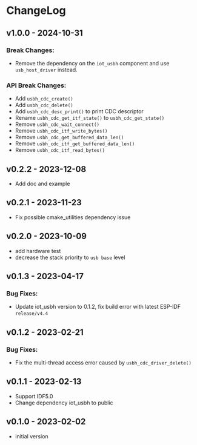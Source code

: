 # ChangeLog

## v1.0.0 - 2024-10-31

### Break Changes:

* Remove the dependency on the `iot_usbh` component and use `usb_host_driver` instead.

### API Break Changes:

* Add `usbh_cdc_create()`
* Add `usbh_cdc_delete()`
* Add `usbh_cdc_desc_print()` to print CDC descriptor
* Rename `usbh_cdc_get_itf_state()` to `usbh_cdc_get_state()`
* Remove `usbh_cdc_wait_connect()`
* Remove `usbh_cdc_itf_write_bytes()`
* Remove `usbh_cdc_get_buffered_data_len()`
* Remove `usbh_cdc_itf_get_buffered_data_len()`
* Remove `usbh_cdc_itf_read_bytes()`

## v0.2.2 - 2023-12-08

* Add doc and example

## v0.2.1 - 2023-11-23

* Fix possible cmake_utilities dependency issue

## v0.2.0 - 2023-10-09

* add hardware test
* decrease the stack priority to `usb base` level

## v0.1.3 - 2023-04-17

### Bug Fixes:

* Update iot_usbh version to 0.1.2, fix build error with latest ESP-IDF `release/v4.4`

## v0.1.2 - 2023-02-21

### Bug Fixes:

* Fix the multi-thread access error caused by `usbh_cdc_driver_delete()`

## v0.1.1 - 2023-02-13

* Support IDF5.0
* Change dependency iot_usbh to public

## v0.1.0 - 2023-02-02

* initial version
